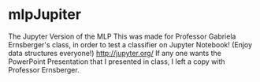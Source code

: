 # mlpJupiter
The Jupyter Version of the MLP
This was made for Professor Gabriela Ernsberger's class, in order to test a classifier on Jupyter Notebook! (Enjoy data structures everyone!)
http://jupyter.org/
If any one wants the PowerPoint Presentation that I presented in class, I left a copy with Professor Ernsberger.
